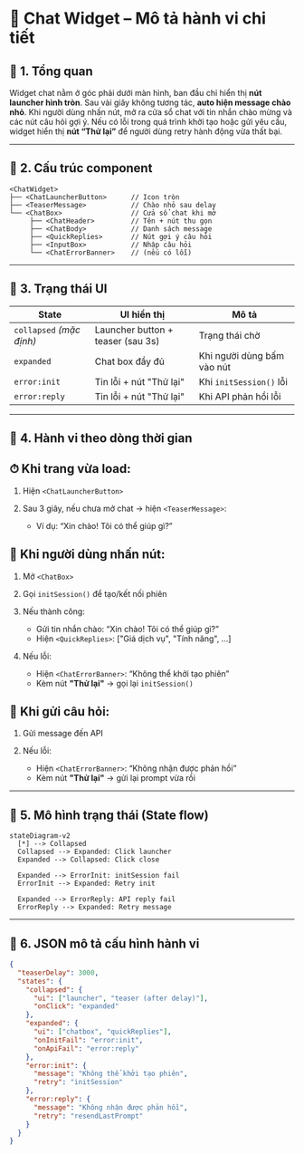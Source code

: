 # 🧩 Chat Widget – Mô tả hành vi chi tiết

## 🔷 1. Tổng quan

Widget chat nằm ở góc phải dưới màn hình, ban đầu chỉ hiển thị **nút launcher hình tròn**. Sau vài giây không tương tác, **auto hiện message chào nhỏ**. Khi người dùng nhấn nút, mở ra cửa sổ chat với tin nhắn chào mừng và các nút câu hỏi gợi ý. Nếu có lỗi trong quá trình khởi tạo hoặc gửi yêu cầu, widget hiển thị **nút “Thử lại”** để người dùng retry hành động vừa thất bại.

---

## 🔷 2. Cấu trúc component

```
<ChatWidget>
├── <ChatLauncherButton>      // Icon tròn
├── <TeaserMessage>           // Chào nhỏ sau delay
└── <ChatBox>                 // Cửa sổ chat khi mở
     ├── <ChatHeader>         // Tên + nút thu gọn
     ├── <ChatBody>           // Danh sách message
     ├── <QuickReplies>       // Nút gợi ý câu hỏi
     ├── <InputBox>           // Nhập câu hỏi
     └── <ChatErrorBanner>    // (nếu có lỗi)
```

---

## 🔷 3. Trạng thái UI

| State                    | UI hiển thị                       | Mô tả                      |
| ------------------------ | --------------------------------- | -------------------------- |
| `collapsed` _(mặc định)_ | Launcher button + teaser (sau 3s) | Trạng thái chờ             |
| `expanded`               | Chat box đầy đủ                   | Khi người dùng bấm vào nút |
| `error:init`             | Tin lỗi + nút "Thử lại"           | Khi `initSession()` lỗi    |
| `error:reply`            | Tin lỗi + nút "Thử lại"           | Khi API phản hồi lỗi       |

---

## 🔷 4. Hành vi theo dòng thời gian

## ⏱ Khi trang vừa load:

1. Hiện `<ChatLauncherButton>`
2. Sau 3 giây, nếu chưa mở chat → hiện `<TeaserMessage>`:

   - Ví dụ: “Xin chào! Tôi có thể giúp gì?”

## 🤖 Khi người dùng nhấn nút:

1. Mở `<ChatBox>`
2. Gọi `initSession()` để tạo/kết nối phiên
3. Nếu thành công:

   - Gửi tin nhắn chào: “Xin chào! Tôi có thể giúp gì?”
   - Hiện `<QuickReplies>`: \["Giá dịch vụ", "Tính năng", ...]

4. Nếu lỗi:

   - Hiện `<ChatErrorBanner>`: “Không thể khởi tạo phiên”
   - Kèm nút **"Thử lại"** → gọi lại `initSession()`

## 💬 Khi gửi câu hỏi:

1. Gửi message đến API
2. Nếu lỗi:

   - Hiện `<ChatErrorBanner>`: “Không nhận được phản hồi”
   - Kèm nút **"Thử lại"** → gửi lại prompt vừa rồi

---

## 🔷 5. Mô hình trạng thái (State flow)

```mermaid
stateDiagram-v2
  [*] --> Collapsed
  Collapsed --> Expanded: Click launcher
  Expanded --> Collapsed: Click close

  Expanded --> ErrorInit: initSession fail
  ErrorInit --> Expanded: Retry init

  Expanded --> ErrorReply: API reply fail
  ErrorReply --> Expanded: Retry message
```

---

## 🔷 6. JSON mô tả cấu hình hành vi

```json
{
  "teaserDelay": 3000,
  "states": {
    "collapsed": {
      "ui": ["launcher", "teaser (after delay)"],
      "onClick": "expanded"
    },
    "expanded": {
      "ui": ["chatbox", "quickReplies"],
      "onInitFail": "error:init",
      "onApiFail": "error:reply"
    },
    "error:init": {
      "message": "Không thể khởi tạo phiên",
      "retry": "initSession"
    },
    "error:reply": {
      "message": "Không nhận được phản hồi",
      "retry": "resendLastPrompt"
    }
  }
}
```
